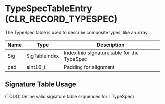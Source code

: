 # TypeSpecTableEntry (CLR_RECORD_TYPESPEC)

The TypeSpec table is used to describe composite types, like an array.

| Name | Type                 | Description  
|------|----------------------|------------  
| Sig  | SigTableIndex        | Index into [signature table](SignatureTable.md) for the TypeSpec
| pad  | uint16_t             | Padding for alignment

## Signature Table Usage

(TODO: Define valid signature table sequences for a TypeSpec)

